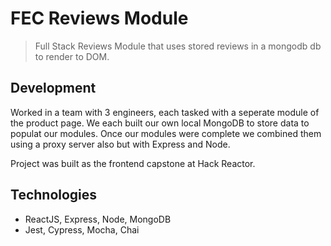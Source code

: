 # FEC Reviews Module

> Full Stack Reviews Module that uses stored reviews in a mongodb db to render to DOM.

## Development

Worked in a team with 3 engineers, each tasked with a seperate module of the product page. We each built our own local MongoDB to store data to populat our modules. Once our modules were complete we combined them using a proxy server also but with Express and Node.

Project was built as the frontend capstone at Hack Reactor.

## Technologies

- ReactJS, Express, Node, MongoDB
- Jest, Cypress, Mocha, Chai

